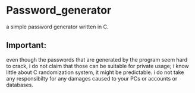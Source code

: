 # Password_generator
a simple password generator written in C.
## Important: 
even though the passwords that are generated by the program seem hard to crack, i do not claim that those can be suitable for private usage;
i know little about C randomization system, it might be predictable. 
i do not take any responsibilty for any damages caused to your PCs or accounts or databases.
